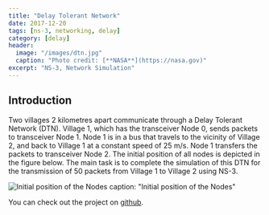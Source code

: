 ```yaml
---
title: "Delay Tolerant Network"
date: 2017-12-20
tags: [ns-3, networking, delay]
category: [delay]
header:
  image: "/images/dtn.jpg"
  caption: "Photo credit: [**NASA**](https://nasa.gov)"
excerpt: "NS-3, Network Simulation"
---
```


## Introduction

Two villages 2 kilometres apart communicate through a Delay Tolerant Network (DTN). Village 1, which has the transceiver Node 0, sends packets to transceiver Node 1. Node 1 is in a bus that travels to the vicinity of Village 2, and back to Village 1 at a constant speed of 25 m/s. Node 1 transfers the packets to transceiver Node 2. The initial position of all nodes is depicted in the figure below.
The main task is to complete the simulation of this DTN for the transmission of 50 packets from Village 1 to Village 2 using NS-3.

<img src="{{ site.url }}{{ site.baseurl }}/images/nodes.png" alt="Initial position of the Nodes" class="full">
caption: "Initial position of the Nodes"

You can check out the project on [github](https://github.com/nbolar/Delay-Tolerant-Network).
